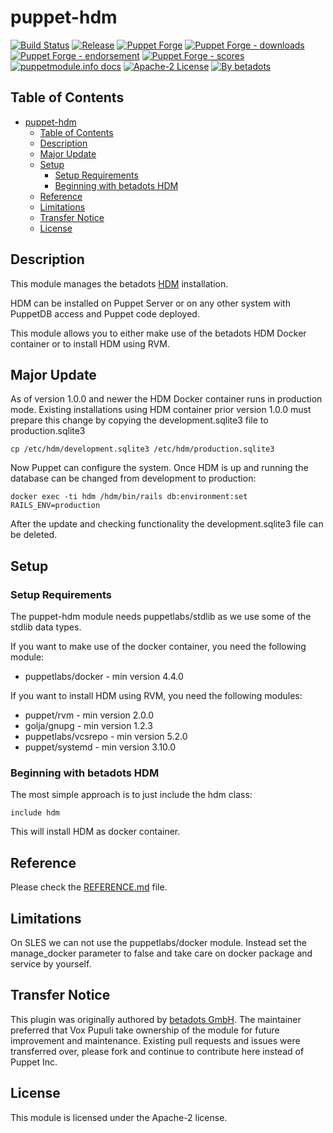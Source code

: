 # puppet-hdm

[![Build Status](https://github.com/voxpupuli/puppet-hdm/workflows/CI/badge.svg)](https://github.com/voxpupuli/puppet-hdm/actions?query=workflow%3ACI)
[![Release](https://github.com/voxpupuli/puppet-hdm/actions/workflows/release.yml/badge.svg)](https://github.com/voxpupuli/puppet-hdm/actions/workflows/release.yml)
[![Puppet Forge](https://img.shields.io/puppetforge/v/puppet/hdm.svg)](https://forge.puppetlabs.com/puppet/hdm)
[![Puppet Forge - downloads](https://img.shields.io/puppetforge/dt/puppet/hdm.svg)](https://forge.puppetlabs.com/puppet/hdm)
[![Puppet Forge - endorsement](https://img.shields.io/puppetforge/e/puppet/hdm.svg)](https://forge.puppetlabs.com/puppet/hdm)
[![Puppet Forge - scores](https://img.shields.io/puppetforge/f/puppet/hdm.svg)](https://forge.puppetlabs.com/puppet/hdm)
[![puppetmodule.info docs](http://www.puppetmodule.info/images/badge.png)](http://www.puppetmodule.info/m/puppet-hdm)
[![Apache-2 License](https://img.shields.io/github/license/voxpupuli/puppet-hdm.svg)](LICENSE)
[![By betadots](https://img.shields.io/badge/by-betadots-fb7047.svg)](#transfer-notice)

## Table of Contents

- [puppet-hdm](#puppet-hdm)
  - [Table of Contents](#table-of-contents)
  - [Description](#description)
  - [Major Update](#major-update)
  - [Setup](#setup)
    - [Setup Requirements](#setup-requirements)
    - [Beginning with betadots HDM](#beginning-with-betadots-hdm)
  - [Reference](#reference)
  - [Limitations](#limitations)
  - [Transfer Notice](#transfer-notice)
  - [License](#license)

## Description

This module manages the betadots [HDM](https://github.com/betadots/hdm) installation.

HDM can be installed on Puppet Server or on any other system with PuppetDB access and Puppet code deployed.

This module allows you to either make use of the betadots HDM Docker container or to install HDM using RVM.

## Major Update

As of version 1.0.0 and newer the HDM Docker container runs in production mode.
Existing installations using HDM container prior version 1.0.0 must prepare this change by copying the development.sqlite3 file to production.sqlite3

```shell
cp /etc/hdm/development.sqlite3 /etc/hdm/production.sqlite3
```

Now Puppet can configure the system.
Once HDM is up and running the database can be changed from development to production:

```shell
docker exec -ti hdm /hdm/bin/rails db:environment:set RAILS_ENV=production
```

After the update and checking functionality the development.sqlite3 file can be deleted.

## Setup

### Setup Requirements

The puppet-hdm module needs puppetlabs/stdlib as we use some of the stdlib data types.

If you want to make use of the docker container, you need the following module:

- puppetlabs/docker - min version 4.4.0

If you want to install HDM using RVM, you need the following modules:

- puppet/rvm - min version 2.0.0
- golja/gnupg - min version 1.2.3
- puppetlabs/vcsrepo - min version 5.2.0
- puppet/systemd     - min version 3.10.0

### Beginning with betadots HDM

The most simple approach is to just include the hdm class:

```puppet
include hdm
```

This will install HDM as docker container.

## Reference

Please check the [REFERENCE.md](REFERENCE.md) file.

## Limitations

On SLES we can not use the puppetlabs/docker module.
Instead set the manage_docker parameter to false and take care on docker package and service by yourself.

## Transfer Notice

This plugin was originally authored by [betadots GmbH](https://www.betadots.de).
The maintainer preferred that Vox Pupuli take ownership of the module for future improvement and maintenance.
Existing pull requests and issues were transferred over, please fork and continue to contribute here instead of Puppet Inc.

## License

This module is licensed under the Apache-2 license.
